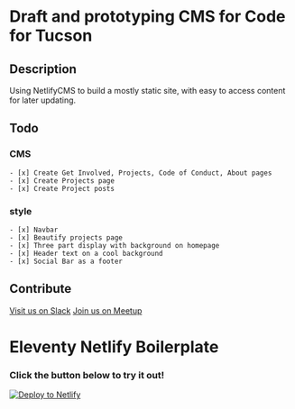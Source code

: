 # Draft and prototyping CMS for Code for Tucson
## Description

Using NetlifyCMS to build a mostly static site, with easy to access content for later updating.

## Todo
### CMS
    - [x] Create Get Involved, Projects, Code of Conduct, About pages
    - [x] Create Projects page
    - [x] Create Project posts

### style
    - [x] Navbar
    - [x] Beautify projects page
    - [x] Three part display with background on homepage
    - [x] Header text on a cool background
    - [x] Social Bar as a footer

## Contribute
[Visit us on Slack](codefortucson.slack.com)
[Join us on Meetup](https://www.meetup.com/Code-for-Tucson/)

# Eleventy Netlify Boilerplate

### Click the button below to try it out!

[![Deploy to Netlify](https://www.netlify.com/img/deploy/button.svg)](https://app.netlify.com/start/deploy?repository=https://github.com/danurbanowicz/eleventy-netlify-boilerplate&stack=cms)